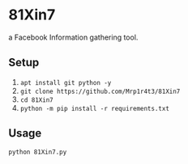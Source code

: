 # 81Xin7
a Facebook Information gathering tool.

## Setup
1. `apt install git python -y`
2. `git clone https://github.com/Mrp1r4t3/81Xin7`
3. `cd 81Xin7`
4. `python -m pip install -r requirements.txt`

## Usage
`python 81Xin7.py`

